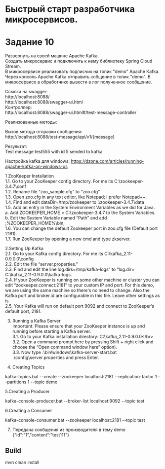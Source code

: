 # Быстрый старт разработчика микросервисов. 
# Задание 10

Развернуть на своей машине Apache Kafka.</br>
Создать микросервис и подключить к нему библиотеку Spring Cloud Stream.</br>
В микросервисе реализовать подписчик на топик "demo" Apache Kafka.</br>
Через консоль Apache Kafka отправить собщение в топик "demo". В микросервисе в обработчике вывести в лог полученное сообщение.</br>	

Ссылка на swagger:</br>
http://localhost:8088/</br>
http://localhost:8088/swagger-ui.html</br>
Контроллер:</br>
http://localhost:8088/swagger-ui.html#/test-message-controller</br>

Реализованные методы:</br>

Вызов метода отправки сообщения:</br>
http://localhost:8088/test-message/api/v1/{message}

Результат:</br>
Test message test555 with id 5 sended to kafka

Настройка kafka для windows:
https://dzone.com/articles/running-apache-kafka-on-windows-os

1 ZooKeeper Installation</br>
1.1. Go to your ZooKeeper config directory. For me its C:\zookeeper-3.4.7\conf</br>
1.2. Rename file “zoo_sample.cfg” to “zoo.cfg”</br>
1.3. Open zoo.cfg in any text editor, like Notepad; I prefer Notepad++.</br>
1.4. Find and edit dataDir=/tmp/zookeeper to :\zookeeper-3.4.7\data  </br>
1.5. Add an entry in the System Environment Variables as we did for Java.</br>
  a. Add ZOOKEEPER_HOME = C:\zookeeper-3.4.7 to the System Variables.</br>
  b. Edit the System Variable named “Path” and add ;%ZOOKEEPER_HOME%\bin;</br> 
1.6. You can change the default Zookeeper port in zoo.cfg file (Default port 2181).</br>
1.7. Run ZooKeeper by opening a new cmd and type zkserver.</br>

2.Setting Up Kafka</br>
2.1. Go to your Kafka config directory. For me its C:\kafka_2.11-0.9.0.0\config</br>
2.2. Edit the file “server.properties.”</br>
2.3. Find and edit the line log.dirs=/tmp/kafka-logs” to “log.dir= C:\kafka_2.11-0.9.0.0\kafka-logs.</br>
2.4. If your ZooKeeper is running on some other machine or cluster you can edit “zookeeper.connect:2181” to your custom IP and port. For this demo, we are using the same machine so there's no need to change. Also the Kafka port and broker.id are configurable in this file. Leave other settings as is.</br>
2.5. Your Kafka will run on default port 9092 and connect to ZooKeeper’s default port, 2181.</br>

3. Running a Kafka Server</br>
Important: Please ensure that your ZooKeeper instance is up and running before starting a Kafka server.</br>
3.1. Go to your Kafka installation directory: C:\kafka_2.11-0.9.0.0\</br>
3.2. Open a command prompt here by pressing Shift + right click and choose the “Open command window here” option).</br>
3.3. Now type .\bin\windows\kafka-server-start.bat .\config\server.properties and press Enter.</br>

4. Creating Topics</br>

kafka-topics.bat --create --zookeeper localhost:2181 --replication-factor 1 --partitions 1 --topic demo

5.Creating a Producer 

kafka-console-producer.bat --broker-list localhost:9092 --topic test

6.Creating a Consumer

kafka-console-consumer.bat --zookeeper localhost:2181 --topic test

7. Передача сообщения из производителя в тему demo</br>
 {"id":"1","content":"test111"} 

## Build
mvn clean install
